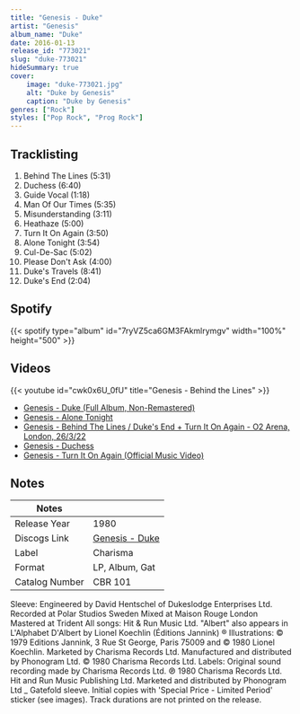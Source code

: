 ```yaml
---
title: "Genesis - Duke"
artist: "Genesis"
album_name: "Duke"
date: 2016-01-13
release_id: "773021"
slug: "duke-773021"
hideSummary: true
cover:
    image: "duke-773021.jpg"
    alt: "Duke by Genesis"
    caption: "Duke by Genesis"
genres: ["Rock"]
styles: ["Pop Rock", "Prog Rock"]
---
```

## Tracklisting
1. Behind The Lines (5:31)
2. Duchess (6:40)
3. Guide Vocal (1:18)
4. Man Of Our Times (5:35)
5. Misunderstanding (3:11)
6. Heathaze (5:00)
7. Turn It On Again (3:50)
8. Alone Tonight (3:54)
9. Cul-De-Sac (5:02)
10. Please Don't Ask (4:00)
11. Duke's Travels (8:41)
12. Duke's End (2:04)
## Spotify
{{< spotify type="album" id="7ryVZ5ca6GM3FAkmlrymgv" width="100%" height="500" >}}

## Videos
{{< youtube id="cwk0x6U_0fU" title="Genesis - Behind the Lines" >}}
- [Genesis - Duke (Full Album, Non-Remastered)](https://www.youtube.com/watch?v=9sV7NpH-4aE)
- [Genesis - Alone Tonight](https://www.youtube.com/watch?v=JUL3Zy6jxAY)
- [Genesis - Behind The Lines / Duke's End + Turn It On Again - O2 Arena, London, 26/3/22](https://www.youtube.com/watch?v=chvHm7CO2zk)
- [Genesis - Duchess](https://www.youtube.com/watch?v=J3fLoF-Jus0)
- [Genesis - Turn It On Again (Official Music Video)](https://www.youtube.com/watch?v=8OIkw9kJ0u4)

## Notes
| Notes          |             |
| ---------------| ----------- |
| Release Year   | 1980 |
| Discogs Link   | [Genesis - Duke](https://www.discogs.com/release/773021-Genesis-Duke) |
| Label          | Charisma |
| Format         | LP, Album, Gat |
| Catalog Number | CBR 101 |

Sleeve: Engineered by David Hentschel of Dukeslodge Enterprises Ltd. Recorded at Polar Studios Sweden Mixed at Maison Rouge London Mastered at Trident All songs: Hit & Run Music Ltd.  "Albert" also appears in L'Alphabet D'Albert by Lionel Koechlin (Éditions Jannink) ®  Illustrations: © 1979 Editions Jannink, 3 Rue St George, Paris 75009 and © 1980 Lionel Koechlin. Marketed by Charisma Records Ltd. Manufactured and distributed by Phonogram Ltd. © 1980 Charisma Records Ltd.  Labels: Original sound recording made by Charisma Records Ltd. ℗ 1980 Charisma Records Ltd. Hit and Run Music Publishing Ltd. Marketed and distributed by Phonogram Ltd _ Gatefold sleeve. Initial copies with 'Special Price - Limited Period' sticker (see images). Track durations are not printed on the release.
